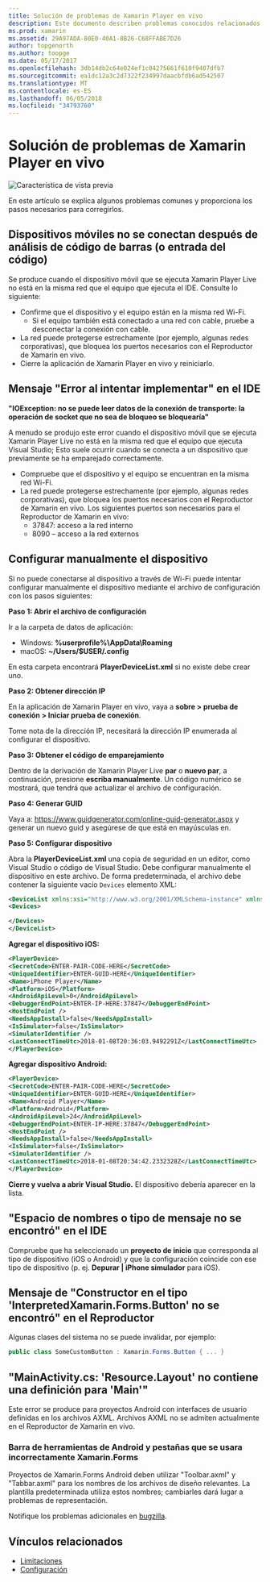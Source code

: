 ```yaml
---
title: Solución de problemas de Xamarin Player en vivo
description: Este documento describen problemas conocidos relacionados con el Reproductor de Xamarin en vivo y posibles correcciones. Se trata de problemas de conexión, problemas de configuración y mucho más.
ms.prod: xamarin
ms.assetid: 29A97ADA-80E0-40A1-8B26-C68FFABE7D26
author: topgenorth
ms.author: toopge
ms.date: 05/17/2017
ms.openlocfilehash: 3db14db2c64e024ef1c04275661f610f9407dfb7
ms.sourcegitcommit: ea1dc12a3c2d7322f234997daacbfdb6ad542507
ms.translationtype: MT
ms.contentlocale: es-ES
ms.lasthandoff: 06/05/2018
ms.locfileid: "34793760"
---
```

# <a name="troubleshooting-xamarin-live-player"></a>Solución de problemas de Xamarin Player en vivo

![Característica de vista previa](~/media/shared/preview.png)

En este artículo se explica algunos problemas comunes y proporciona los pasos necesarios para corregirlos.

## <a name="mobile-device-does-not-connect-after-scanning-barcode-or-entering-code"></a>Dispositivos móviles no se conectan después de análisis de código de barras (o entrada del código)

Se produce cuando el dispositivo móvil que se ejecuta Xamarin Player Live no está en la misma red que el equipo que ejecuta el IDE. Consulte lo siguiente:

- Confirme que el dispositivo y el equipo están en la misma red Wi-Fi.
  - Si el equipo también está conectado a una red con cable, pruebe a desconectar la conexión con cable.
- La red puede protegerse estrechamente (por ejemplo, algunas redes corporativas), que bloquea los puertos necesarios con el Reproductor de Xamarin en vivo.
- Cierre la aplicación de Xamarin Player en vivo y reiniciarlo.

## <a name="error-while-trying-to-deploy-message-in-ide"></a>Mensaje "Error al intentar implementar" en el IDE

**"IOException: no se puede leer datos de la conexión de transporte: la operación de socket que no sea de bloqueo se bloquearía"**

A menudo se produjo este error cuando el dispositivo móvil que se ejecuta Xamarin Player Live no está en la misma red que el equipo que ejecuta Visual Studio; Esto suele ocurrir cuando se conecta a un dispositivo que previamente se ha emparejado correctamente.

* Compruebe que el dispositivo y el equipo se encuentran en la misma red Wi-Fi.
* La red puede protegerse estrechamente (por ejemplo, algunas redes corporativas), que bloquea los puertos necesarios con el Reproductor de Xamarin en vivo. Los siguientes puertos son necesarios para el Reproductor de Xamarin en vivo:
  * 37847: acceso a la red interno 
  * 8090 – acceso a la red externos

## <a name="manually-configure-device"></a>Configurar manualmente el dispositivo

Si no puede conectarse al dispositivo a través de Wi-Fi puede intentar configurar manualmente el dispositivo mediante el archivo de configuración con los pasos siguientes:

**Paso 1: Abrir el archivo de configuración**

Ir a la carpeta de datos de aplicación:

* Windows: **%userprofile%\AppData\Roaming**
* macOS: **~/Users/$USER/.config**

En esta carpeta encontrará **PlayerDeviceList.xml** si no existe debe crear uno.

**Paso 2: Obtener dirección IP**

En la aplicación de Xamarin Player en vivo, vaya a **sobre > prueba de conexión > Iniciar prueba de conexión**.

Tome nota de la dirección IP, necesitará la dirección IP enumerada al configurar el dispositivo.

**Paso 3: Obtener el código de emparejamiento**

Dentro de la derivación de Xamarin Player Live **par** o **nuevo par**, a continuación, presione **escriba manualmente**. Un código numérico se mostrará, que tendrá que actualizar el archivo de configuración.

**Paso 4: Generar GUID**

Vaya a: https://www.guidgenerator.com/online-guid-generator.aspx y generar un nuevo guid y asegúrese de que está en mayúsculas en.

**Paso 5: Configurar dispositivo**

Abra la **PlayerDeviceList.xml** una copia de seguridad en un editor, como Visual Studio o código de Visual Studio. Debe configurar manualmente el dispositivo en este archivo. De forma predeterminada, el archivo debe contener la siguiente vacío `Devices` elemento XML:

```xml
<DeviceList xmlns:xsi="http://www.w3.org/2001/XMLSchema-instance" xmlns:xsd="http://www.w3.org/2001/XMLSchema">
<Devices>

</Devices>
</DeviceList>
```

**Agregar el dispositivo iOS:**

```xml
<PlayerDevice>
<SecretCode>ENTER-PAIR-CODE-HERE</SecretCode>
<UniqueIdentifier>ENTER-GUID-HERE</UniqueIdentifier>
<Name>iPhone Player</Name>
<Platform>iOS</Platform>
<AndroidApiLevel>0</AndroidApiLevel>
<DebuggerEndPoint>ENTER-IP-HERE:37847</DebuggerEndPoint>
<HostEndPoint />
<NeedsAppInstall>false</NeedsAppInstall>
<IsSimulator>false</IsSimulator>
<SimulatorIdentifier />
<LastConnectTimeUtc>2018-01-08T20:36:03.9492291Z</LastConnectTimeUtc>
</PlayerDevice>
```

**Agregar dispositivo Android:**

```xml
<PlayerDevice>
<SecretCode>ENTER-PAIR-CODE-HERE</SecretCode>
<UniqueIdentifier>ENTER-GUID-HERE</UniqueIdentifier>
<Name>Android Player</Name>
<Platform>Android</Platform>
<AndroidApiLevel>24</AndroidApiLevel>
<DebuggerEndPoint>ENTER-IP-HERE:37847</DebuggerEndPoint>
<HostEndPoint />
<NeedsAppInstall>false</NeedsAppInstall>
<IsSimulator>false</IsSimulator>
<SimulatorIdentifier />
<LastConnectTimeUtc>2018-01-08T20:34:42.2332328Z</LastConnectTimeUtc>
</PlayerDevice>
```

**Cierre y vuelva a abrir Visual Studio.** El dispositivo debería aparecer en la lista.

## <a name="type-or-namespace-cannot-be-found-message-in-ide"></a>"Espacio de nombres o tipo de mensaje no se encontró" en el IDE

Compruebe que ha seleccionado un **proyecto de inicio** que corresponda al tipo de dispositivo (iOS o Android) y que la configuración coincide con ese tipo de dispositivo (p. ej. **Depurar | iPhone simulador** para iOS).

## <a name="constructor-on-type-interpretedxamarinformsbutton-not-found-message-in-player"></a>Mensaje de "Constructor en el tipo 'InterpretedXamarin.Forms.Button' no se encontró" en el Reproductor

Algunas clases del sistema no se puede invalidar, por ejemplo:

```csharp
public class SomeCustomButton : Xamarin.Forms.Button { ... }
```

## <a name="mainactivitycs-resourcelayout-does-not-contain-a-definition-for-main"></a>"MainActivity.cs: 'Resource.Layout' no contiene una definición para 'Main'"

Este error se produce para proyectos Android con interfaces de usuario definidas en los archivos AXML.
Archivos AXML no se admiten actualmente en el Reproductor de Xamarin en vivo.

### <a name="android-toolbar-and-tabs-render-incorrectly-using-xamarinforms"></a>Barra de herramientas de Android y pestañas que se usara incorrectamente Xamarin.Forms

Proyectos de Xamarin.Forms Android deben utilizar "Toolbar.axml" y "Tabbar.axml" para los nombres de los archivos de diseño relevantes. La plantilla predeterminada utiliza estos nombres; cambiarles dará lugar a problemas de representación.

Notifique los problemas adicionales en [bugzilla](https://aka.ms/live-player-report-issue).

## <a name="related-links"></a>Vínculos relacionados

- [Limitaciones](~/tools/live-player/limitations.md)
- [Configuración](~/tools/live-player/install.md)
